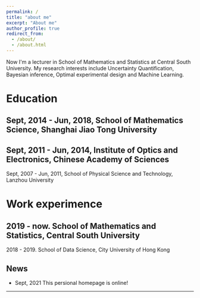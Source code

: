 ```yaml
---
permalink: /
title: "about me"
excerpt: "About me"
author_profile: true
redirect_from: 
  - /about/
  - /about.html
---
```


Now I'm a lecturer in School of Mathematics and Statistics at Central South University. My research interests include Uncertainty Quantification, Bayesian inference, Optimal experimental design and Machine Learning.

Education
======
Sept, 2014 - Jun, 2018, School of Mathematics Science, Shanghai Jiao Tong University
----
Sept, 2011 - Jun, 2014, Institute of Optics and Electronics, Chinese Academy of Sciences 
----
Sept, 2007 - Jun, 2011, School of Physical Science and Technology, Lanzhou University


Work experimence
======
2019 - now.  School of Mathematics and Statistics, Central South University
----
2018 - 2019. School of Data Science, City University of Hong Kong

News
------
- Sept, 2021  This persional homepage is online! 
---
